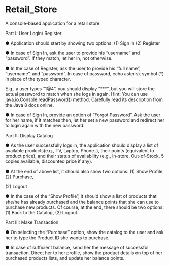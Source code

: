 # Retail_Store
A console-based application for a retail store.


Part I: User Login/ Register

● Application should start by showing two options: (1) Sign In (2) Register

● In case of Sign In, ask the user to provide his “username” and “password”. If they match,
let her in, not otherwise.

● In the case of Register, ask the user to provide his “full name”, “username”, and
“password”. In case of password, echo asterisk symbol (*) in place of the typed character.

E.g., a user types “1@4”, you should display “***”, but you will store the actual
password to match when she logs in again.
Hint: You can use java.io.Console.readPassword() method. Carefully read
its description from the Java 8 docs online.

● In case of Sign In, provide an option of “Forgot Password”. Ask the user for her name, if
it matches then, let her set a new password and redirect her to login again with the new
password.

Part II: Display Catalog

● As the user successfully logs in, the application should display a list of available
products(e.g., TV, Laptop, Phone..), their points (equivalent to product price), and their
status of availability (e.g., In-store, Out-of-Stock, 5 copies available, discounted price if
any).

● At the end of above list, it should also show two options: (1) Show Profile, (2) Purchase,

(2) Logout

● In the case of the “Show Profile”, it should show a list of products that she/he has already
purchased and the balance points that she can use to purchase new products. Of course, at
the end, there should be two options: (1) Back to the Catalog, (2) Logout.

Part III: Make Transaction

● On selecting the “Purchase” option, show the catalog to the user and ask her to type the
Product ID she wants to purchase.

● In case of sufficient balance, send her the message of successful transaction. Direct her to
her profile, show the product details on top of her purchased products lists, and update
her balance points.
